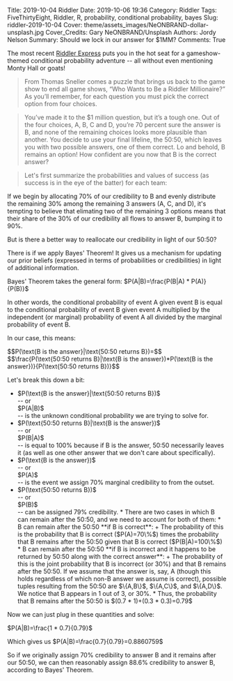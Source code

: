 Title: 2019-10-04 Riddler
Date: 2019-10-06 19:36
Category: Riddler
Tags: FiveThirtyEight, Riddler, R, probability, conditional probability, bayes
Slug: riddler-2019-10-04
Cover: theme/assets_images/NeONBRAND-dollar-unsplash.jpg
Cover_Credits: Gary NeONBRAND/Unsplash
Authors: Jordy Nelson
Summary: Should we lock in our answer for $1MM?
Comments: True

<script type="text/x-mathjax-config">
MathJax.Hub.Config({
 "HTML-CSS": { linebreaks: { automatic: true } },
         SVG: { linebreaks: { automatic: true } }
});
</script>

The most recent [Riddler Express](https://fivethirtyeight.com/features/who-wants-to-be-a-riddler-millionaire/) puts you in the hot seat for a gameshow-themed conditional probability adventure -- all without even mentioning Monty Hall or goats!

> From Thomas Sneller comes a puzzle that brings us back to the game show to end all game shows, “Who Wants to Be a Riddler Millionaire?” As you’ll remember, for each question you must pick the correct option from four choices.

> You’ve made it to the $1 million question, but it’s a tough one. Out of the four choices, A, B, C and D, you’re 70 percent sure the answer is B, and none of the remaining choices looks more plausible than another. You decide to use your final lifeline, the 50:50, which leaves you with two possible answers, one of them correct. Lo and behold, B remains an option! How confident are you now that B is the correct answer?

> Let's first summarize the probabilities and values of success (as success is in the eye of the batter) for each team:

If we begin by allocating 70% of our credibility to B and evenly distribute the remaining 30% among the remaining 3 answers (A, C, and D), it's tempting to believe that elimating two of the remaining 3 options means that their share of the 30% of our credibility all flows to answer B, bumping it to 90%.

But is there a better way to reallocate our credibility in light of our 50:50?

There is if we apply Bayes' Theorem! It gives us a mechanism for updating our prior beliefs (expressed in terms of probabilities or credibilities) in light of additional information.

Bayes' Theorem takes the general form: $P(A|B)=\frac{P(B|A) * P(A)}{P(B)}$

In other words, the conditional probability of event A given event B is equal to the conditional probability of event B given event A multiplied by the independent (or marginal) probability of event A all divided by the marginal probability of event B.

In our case, this means: 

<div class="mathjax-scale">$$P(\text{B is the answer}|\text{50:50 returns B})=$$</div>
<div class="mathjax-scale">$$\frac{P(\text{50:50 returns B}|\text{B is the answer})*P(\text{B is the answer})}{P(\text{50:50 returns B})}$$</div>

Let's break this down a bit:

* <div class="mathjax-scale">$P(\text{B is the answer}|\text{50:50 returns B})$</div> -- or <div class="mathjax-scale">$P(A|B)$</div> -- is the unknown conditional probability we are trying to solve for.
* <div class="mathjax-scale">$P(\text{50:50 returns B}|\text{B is the answer})$</div> -- or <div class="mathjax-scale">$P(B|A)$</div> -- is equal to 100% because if B is the answer, 50:50 necessarily leaves it (as well as one other answer that we don't care about specifically).
* <div class="mathjax-scale">$P(\text{B is the answer})$</div> -- or <div class="mathjax-scale">$P(A)$</div> -- is the event we assign 70% marginal credibility to from the outset.
* <div class="mathjax-scale">$P(\text{50:50 returns B})$</div> -- or <div class="mathjax-scale">$P(B)$</div> -- can be assigned 79% credibility.
    * There are two cases in which B can remain after the 50:50, and we need to account for both of them:
        * B can remain after the 50:50 **if B is correct**:
            + The probability of this is the probability that B is correct ($P(A)=70\%$) times the probability that B remains after the 50:50 given that B is correct ($P(B|A)=100\%$)
        * B can remain after the 50:50 **if B is incorrect and it happens to be returned by 50:50 along with the correct answer**:
            + The probability of this is the joint probability that B is incorrect (or 30%) and that B remains after the 50:50. If we assume that the answer is, say, A (though this holds regardless of which non-B answer we assume is correct), possible tuples resulting from the 50:50 are $\{A,B\}$, $\{A,C\}$, and $\{A,D\}$. We notice that B appears in 1 out of 3, or 30%.
        * Thus, the probability that B remains after the 50:50 is $(0.7 * 1)+(0.3 * 0.3)=0.79$

Now we can just plug in these quantities and solve:

$P(A|B)=\frac{1 * 0.7}{0.79}$

Which gives us $P(A|B)=\frac{0.7}{0.79}=0.8860759$

So if we originally assign 70% credibility to answer B and it remains after our 50:50, we can then reasonably assign 88.6% credibility to answer B, according to Bayes' Theorem.
